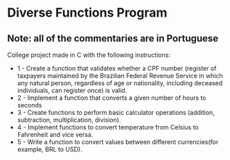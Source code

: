 <h1>Diverse Functions Program</h1>
<h2>Note: all of the commentaries are in Portuguese</h2>
<p>College project made in C with the following instructions:</p>
<ul>
    <li>1 - Create a function that validates whether a CPF number (register of taxpayers maintained by the Brazilian Federal Revenue Service in which any natural person, regardless of age or nationality, including deceased individuals, can register once) is valid.</li>
    <li>2 - Implement a function that converts a given number of hours to seconds</li>
    <li>3 - Create functions to perform basic calculator operations (addition, subtraction, multiplication, division).</li>
    <li>4 - Implement functions to convert temperature from Celsius to Fahrenheit and vice versa.</li>
    <li>5 - Write a function to convert values between different currencies(for example, BRL to USD).</li>
</ul>
    